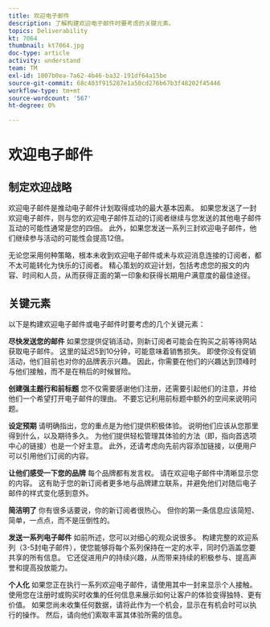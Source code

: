 ```yaml
---
title: 欢迎电子邮件
description: 了解构建欢迎电子邮件时要考虑的关键元素。
topics: Deliverability
kt: 7064
thumbnail: kt7064.jpg
doc-type: article
activity: understand
team: TM
exl-id: 1007b0ea-7a62-4b46-ba32-191df64a15be
source-git-commit: 68c403f915287e1a50cd276b67b3f48202f45446
workflow-type: tm+mt
source-wordcount: '567'
ht-degree: 0%

---
```


# 欢迎电子邮件

## 制定欢迎战略

欢迎电子邮件是推动电子邮件计划取得成功的最大基本因素。 如果您发送了一封欢迎电子邮件，则与您的欢迎电子邮件互动的订阅者继续与您发送的其他电子邮件互动的可能性通常是您的四倍。 此外，如果您发送一系列三封欢迎电子邮件，他们继续参与活动的可能性会提高12倍。

无论您采用何种策略，根本未收到欢迎电子邮件或未与欢迎消息连接的订阅者，都不太可能转化为快乐的订阅者。 精心策划的欢迎计划，包括考虑您的报文的内容、时间和人员，从而获得正面的第一印象和获得长期用户满意度的最佳途径。

## 关键元素

以下是构建欢迎电子邮件或电子邮件时要考虑的几个关键元素：

**尽快发送您的邮件**
如果您提供促销活动，则新订阅者可能会在购买之前等待网站获取电子邮件。 这里的延迟5到10分钟，可能意味着销售损失。 即使你没有促销活动，他们目前也对你的品牌表示兴趣。 因此，你需要在他们的兴趣达到顶峰时与他们接触，而不是在稍后的时候冒险。

**创建强主题行和前标题**
您不仅需要感谢他们注册，还需要引起他们的注意，并给他们一个希望打开电子邮件的理由。 不要忘记利用前标题中额外的空间来说明问题。

**设定预期**
请明确指出，您的重点是为他们提供积极体验。 说明他们应该从您那里得到什么，以及期待多久。 为他们提供轻松管理其体验的方法（即，指向首选项中心的链接）也是一个好主意。 此外，还请考虑向先前内容添加链接，以便用户可以引用他们订阅的内容。

**让他们感受一下您的品牌**
每个品牌都有发言权。 请在欢迎电子邮件中清晰显示您的内容。 这有助于您的新订阅者更多地与品牌建立联系，并避免他们对随后电子邮件的样式变化感到意外。

**简洁明了**
你有很多话要说，你的新订阅者很热心。 但你的第一条信息应该简短、简单，一点点，而不是压倒性的。

**发送一系列电子邮件**
如前所述，您可以对细心的观众说很多。 构建完整的欢迎系列（3-5封电子邮件），使您能够将每个系列保持在一定的水平，同时仍涵盖您要共享的所有信息。 它还促进用户的持续兴趣，从而带来持续的积极参与、提高声誉和提高投放能力。

**个人化**
如果您正在执行一系列欢迎电子邮件，请使用其中一封来显示个人接触。 使用您在注册时或购买时收集的任何信息来展示如何让客户的体验变得独特、更有价值。 如果您尚未收集任何数据，请将此作为一个机会，显示在有机会时可以执行的操作。 然后，请向他们索取丰富其体验所需的信息。
